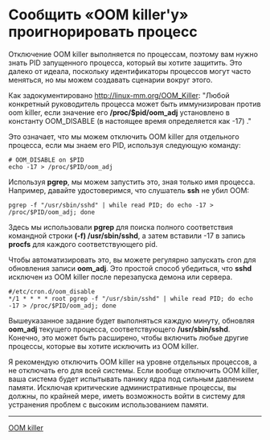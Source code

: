 # Сообщить «OOM killer'у» проигнорировать процесс

Отключение OOM killer выполняется по процессам, поэтому вам нужно знать PID запущенного процесса, который вы хотите защитить. Это далеко от идеала, поскольку идентификаторы процессов могут часто меняться, но мы можем создавать сценарии вокруг этого.

Как задокументировано http://linux-mm.org/OOM_Killer: "Любой конкретный руководитель процесса может быть иммунизирован против oom killer, если значение его **/proc/$pid/oom_adj** установлено в константу OOM_DISABLE (в настоящее время определяется как -17) ."

Это означает, что мы можем отключить OOM killer для отдельного процесса, если мы знаем его PID, используя следующую команду:

```console
# OOM_DISABLE on $PID
echo -17 > /proc/$PID/oom_adj
```

Используя **pgrep**, мы можем запустить это, зная только имя процесса. Например, давайте удостоверимся, что слушатель **ssh** не убил OOM:

```console
pgrep -f "/usr/sbin/sshd" | while read PID; do echo -17 > /proc/$PID/oom_adj; done
```

Здесь мы использовали **pgrep** для поиска полного соответствия командной строки **(-f) /usr/sbin/sshd**, а затем вставили -17 в запись **procfs** для каждого соответствующего pid.

Чтобы автоматизировать это, вы можете регулярно запускать cron для обновления записи **oom_adj**. Это простой способ убедиться, что **sshd** исключен из OOM killer после перезапуска демона или сервера.

```console
#/etc/cron.d/oom_disable
*/1 * * * * root pgrep -f "/usr/sbin/sshd" | while read PID; do echo -17 > /proc/$PID/oom_adj; done
```

Вышеуказанное задание будет выполняться каждую минуту, обновляя **oom_adj** текущего процесса, соответствующего **/usr/sbin/sshd**. Конечно, это может быть расширено, чтобы включить любые другие процессы, которые вы хотите исключить из OOM killer.

Я рекомендую отключить OOM killer на уровне отдельных процессов, а не отключать его для всей системы. Если вообще отключить OOM killer, ваша система будет испытывать панику ядра под сильным давлением памяти. Исключая критические административные процессы, вы должны, по крайней мере, иметь возможность войти в систему для устранения проблем с высоким использованием памяти.
**********
[OOM killer](/tags/OOM%20killer.md)
